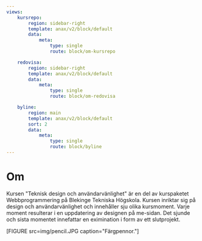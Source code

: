 ```yaml
---
views:
    kursrepo:
        region: sidebar-right
        template: anax/v2/block/default
        data:
            meta:
                type: single
                route: block/om-kursrepo

    redovisa:
        region: sidebar-right
        template: anax/v2/block/default
        data:
            meta:
                type: single
                route: block/om-redovisa

    byline:
        region: main
        template: anax/v2/block/default
        sort: 2
        data:
            meta:
                type: single
                route: block/byline
---
```

Om
=========================

Kursen "Teknisk design och användarvänlighet" är en del av kurspaketet Webbprogrammering på Blekinge Tekniska Högskola. Kursen inriktar sig på design och användarvänlighet och innehåller sju olika kursmoment. Varje moment resulterar i en uppdatering av designen på me-sidan. Det sjunde och sista momentet innefattar en eximination i form av ett slutprojekt.

[FIGURE src=img/pencil.JPG caption="Färgpennor."]
